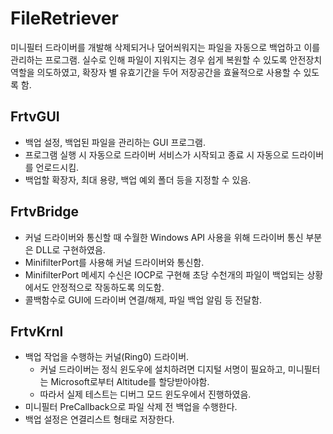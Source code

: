 # FileRetriever
미니필터 드라이버를 개발해 삭제되거나 덮어씌워지는 파일을 자동으로 백업하고 이를 관리하는 프로그램.
실수로 인해 파일이 지워지는 경우 쉽게 복원할 수 있도록 안전장치 역할을 의도하였고, 확장자 별 유효기간을 두어 저장공간을 효율적으로 사용할 수 있도록 함.

## FrtvGUI
* 백업 설정, 백업된 파일을 관리하는 GUI 프로그램.
* 프로그램 실행 시 자동으로 드라이버 서비스가 시작되고 종료 시 자동으로 드라이버를 언로드시킴.
* 백업할 확장자, 최대 용량, 백업 예외 폴더 등을 지정할 수 있음.

## FrtvBridge
* 커널 드라이버와 통신할 때 수월한 Windows API 사용을 위해 드라이버 통신 부분은 DLL로 구현하였음.
* MinifilterPort를 사용해 커널 드라이버와 통신함.
* MinifilterPort 메세지 수신은 IOCP로 구현해 초당 수천개의 파일이 백업되는 상황에서도 안정적으로 작동하도록 의도함.
* 콜백함수로 GUI에 드라이버 연결/해제, 파일 백업 알림 등 전달함.

## FrtvKrnl
* 백업 작업을 수행하는 커널(Ring0) 드라이버.
  * 커널 드라이버는 정식 윈도우에 설치하려면 디지털 서명이 필요하고, 미니필터는 Microsoft로부터 Altitude를 할당받아야함.
  * 따라서 실제 테스트는 디버그 모드 윈도우에서 진행하였음.
* 미니필터 PreCallback으로 파일 삭제 전 백업을 수행한다.
* 백업 설정은 연결리스트 형태로 저장한다.
